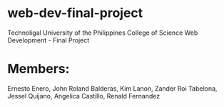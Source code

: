 # web-dev-final-project
Technoligal University of the Philippines College of Science Web Development - Final Project 
# Members:
  Ernesto Enero,
  John Roland Balderas,
  Kim Lanon,
  Zander Roi Tabelona,
  Jessel Quijano,
  Angelica Castillo,
  Renald Fernandez
